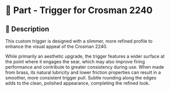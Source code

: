 # 🧩 Part - Trigger for Crosman 2240

## 🔧 Description

This custom trigger is designed with a slimmer, more refined profile to enhance the visual appeal of the Crosman 2240.

While primarily an aesthetic upgrade, the trigger features a wider surface at the point where it engages the sear, which may also improve firing performance and contribute to greater consistency during use. When made from brass, its natural lubricity and lower friction properties can result in a smoother, more consistent trigger pull. Subtle rounding along the edges adds to the clean, polished appearance, completing the refined look.
